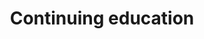 ---
title: Continuing education
longTitle: 'Continuing education'
tags:
- gccommon
french:
- "[[Education permanente]]"
usedFor:
- "[[Adult education]]"
- "[[Lifelong education]]"
---